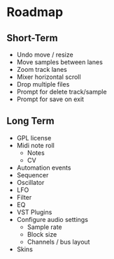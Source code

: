 # Roadmap

## Short-Term
- Undo move / resize
- Move samples between lanes
- Zoom track lanes
- Mixer horizontal scroll
- Drop multiple files
- Prompt for delete track/sample
- Prompt for save on exit

## Long Term

- GPL license
- Midi note roll
  - Notes
  - CV
- Automation events
- Sequencer
- Oscillator
- LFO
- Filter
- EQ
- VST Plugins
- Configure audio settings
  - Sample rate
  - Block size
  - Channels / bus layout
- Skins
